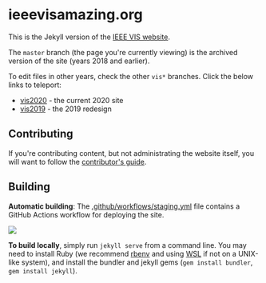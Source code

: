 # ieeevisamazing.org

This is the Jekyll version of the [IEEE VIS website](http://ieeevis.org).  

The `master` branch (the page you're currently viewing) is the archived version of the site (years 2018 and earlier).  

To edit files in other years, check the other `vis*` branches.  Click the below links to teleport:
- [vis2020](https://github.com/ieee-vgtc/ieeevis.org/tree/vis2020) - the current 2020 site
- [vis2019](https://github.com/ieee-vgtc/ieeevis.org/tree/vis2019) - the 2019 redesign

## Contributing

If you're contributing content, but not administrating the website itself, you will want to follow the [contributor's guide](instructions.md).

## Building

**Automatic building**: The [.github/workflows/staging.yml](/.github/workflows/staging.yml) file contains a GitHub Actions workflow for deploying the site.

![](https://github.com/ieee-vgtc/ieeevis.org/workflows/build%20staging/badge.svg)

**To build locally**, simply run `jekyll serve` from a command line.  You may need to install Ruby (we recommend [rbenv](https://github.com/rbenv/rbenv#readme) and using [WSL](https://docs.microsoft.com/en-us/windows/wsl/install-win10) if not on a UNIX-like system), and install the bundler and jekyll gems (`gem install bundler`, `gem install jekyll`).
